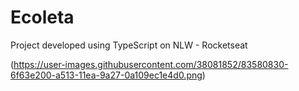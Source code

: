 # Ecoleta
Project developed using TypeScript on NLW - Rocketseat 

(https://user-images.githubusercontent.com/38081852/83580830-6f63e200-a513-11ea-9a27-0a109ec1e4d0.png)
